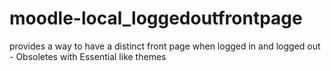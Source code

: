 # moodle-local_loggedoutfrontpage
provides a way to have a distinct front page when logged in and logged out - Obsoletes with Essential like themes
